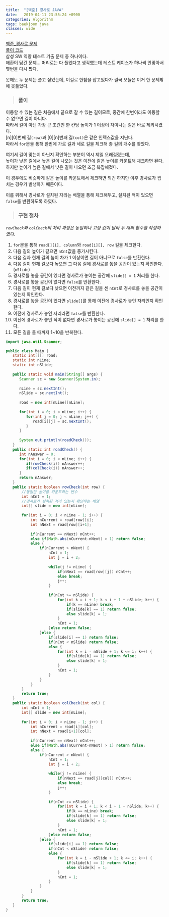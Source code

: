 ```yaml
---
title:  "[백준] 경사로 JAVA"
date:   2019-04-11 23:55:24 +0900
categories: Algorithm
tags: baekjoon java
classes: wide
---
```


[백준_경사로 문제](https://www.acmicpc.net/problem/14890)  
[풀이 코드](https://github.com/2ssue/Algorithm/blob/master/Baekjoon/14890.java)  
삼성 SW 역량 테스트 기출 문제 중 하나이다.  
애환이 담긴 문제... 머리로는 다 풀었다고 생각했는데 테스트 케이스가 하나씩 안맞아서 몇번을 다시 짰다.  
  
못해도 두 문제는 풀고 싶었는데, 이걸로 한참을 잡고있다가 결국 오늘은 이거 한 문제밖에 못풀었다.  

> ### 풀이

이동할 수 있는 길은 처음에서 끝으로 갈 수 있는 길이므로, 중간에 한번이라도 이동할 수 없으면 길이 아니다.  
따라서 길이 아닌 가장 큰 조건인 한 칸당 높이가 1 이상이 차이나는 길은 바로 제외시켰다.  
[n][0]번째 길`(row)`과 [0][n]번째 길`(col)`은 같은 인덱스값을 지닌다.  
따라서 `for`문을 통해 한번에 가로 길과 세로 길을 체크해 총 길의 개수를 찾았다.  
  
여기서 길이 맞는지 아닌지 확인하는 부분이 역시 제일 오래걸렸는데,  
높이가 낮은 길에서 높은 길이 나오는 것은 이전에 같은 높이를 카운트해 체크하면 된다.  
하지만 높이가 높은 길에서 낮은 길이 나오면 조금 복잡해졌다.  
  
이 경우에도 비슷하게 같은 높이를 카운트해서 체크하면 되긴 하지만 이후 경사로가 겹치는 경우가 발생하기 때문이다.  
  
이를 위해서 경사로가 설치된 자리는 배열을 통해 체크해두고, 설치된 적이 있으면 `false`를 반환하도록 하였다.  

> ### 구현 절차

*`rowCheck`와 `colCheck`의 처리 과정은 동일하나 고정 값이 달라 두 개의 함수를 작성하였다.*

1. `for`문을 통해 `road[][i], column`와 `road[i][], row` 길을 체크한다.  
2. 다음 길의 높이가 같으면 `nCnt`값을 증가시킨다.
3. 다음 길과 현재 길의 높이 차가 1 이상이면 길이 아니므로 `false`를 반환한다.
4. 다음 길이 현재 길보다 높으면 그 다음 길에 경사로를 놓을 공간이 있는지 확인한다. (`nSlide`)
5. 경사로를 놓을 공간이 있다면 경사로가 놓이는 공간에 `slide[] = 1` 처리를 한다.  
6. 경사로를 놓을 공간이 없다면 `false`를 반환한다.
7. 다음 길이 현재 길보다 낮으면 이전까지 같은 길을 센 `nCnt`로 경사로를 놓을 공간이 있는지 확인한다.
8. 경사로를 놓을 공간이 있다면 `slide[]`를 통해 이전에 경사로가 놓인 자리인지 확인한다.
9. 이전에 경사로가 놓인 자리라면 `false`를 반환한다.
10. 이전에 경사로가 놓인 적이 없다면 경사로가 놓이는 공간에 `slide[] = 1` 처리를 한다.
11. 모든 길을 돌 때까지 1~10을 반복한다. 

```java
import java.util.Scanner;

public class Main {
   static int[][] road;
   static int nLine;
   static int nSlide;
   
   public static void main(String[] args) {
      Scanner sc = new Scanner(System.in);
      
      nLine = sc.nextInt();
      nSlide = sc.nextInt();
      
      road = new int[nLine][nLine];
      
      for(int i = 0; i < nLine; i++) {
         for(int j = 0; j < nLine; j++) {
            road[i][j] = sc.nextInt();
         }
      }
      
      System.out.println(roadCheck());
   }
   public static int roadCheck() {
      int nAnswer = 0;
      for(int i = 0; i < nLine; i++) {
         if(rowCheck(i)) nAnswer++;
         if(colCheck(i)) nAnswer++;
      }
      return nAnswer;
   }
   public static boolean rowCheck(int row) {
       //동일한 높이를 카운트하는 변수
       int nCnt = 1;
       //경사로가 설치된 적이 있는지 확인하는 배열
       int[] slide = new int[nLine];
       
       for(int i = 0; i < nLine - 1; i++) {
           int nCurrent = road[row][i];
           int nNext = road[row][i+1];
           
           if(nCurrent == nNext) nCnt++;
           else if(Math.abs(nCurrent-nNext) > 1) return false;
           else {
               if(nCurrent > nNext) {
                   nCnt = 1;
                   int j = i + 2;
                   
                   while(j != nLine) {
                       if(nNext == road[row][j]) nCnt++;
                       else break;
                       j++;
                   }
                   
                   if(nCnt >= nSlide) {
                       for(int k = i + 1; k < i + 1 + nSlide; k++) {
                           if(k == nLine) break;
                           if(slide[k] == 1) return false;
                           else slide[k] = 1;
                       }
                       nCnt = 1;
                   }else return false;
               }else {
                   if(slide[i] == 1) return false;
                   if(nCnt < nSlide) return false;
                   else {
                       for(int k = i - nSlide + 1; k <= i; k++) {
                           if(slide[k] == 1) return false;
                           else slide[k] = 1;
                       }
                       nCnt = 1;
                   }
               }
           }
       }
       return true;
   }
   public static boolean colCheck(int col) {
       int nCnt = 1;
       int[] slide = new int[nLine];
       
       for(int i = 0; i < nLine - 1; i++) {
           int nCurrent = road[i][col];
           int nNext = road[i+1][col];
           
           if(nCurrent == nNext) nCnt++;
           else if(Math.abs(nCurrent-nNext) > 1) return false;
           else {
               if(nCurrent > nNext) {
                   nCnt = 1;
                   int j = i + 2;
                   
                   while(j != nLine) {
                       if(nNext == road[j][col]) nCnt++;
                       else break;
                       j++;
                   }
                   
                   if(nCnt >= nSlide) {
                       for(int k = i + 1; k < i + 1 + nSlide; k++) {
                           if(k == nLine) break;
                           if(slide[k] == 1) return false;
                           else slide[k] = 1;
                       }
                       nCnt = 1;
                   }else return false;
               }else {
                   if(slide[i] == 1) return false;
                   if(nCnt < nSlide) return false;
                   else {
                       for(int k = i - nSlide + 1; k <= i; k++) {
                           if(slide[k] == 1) return false;
                           else slide[k] = 1;
                       }
                       nCnt = 1;
                   }
               }
           }
       }
       return true;
   }   
}
```